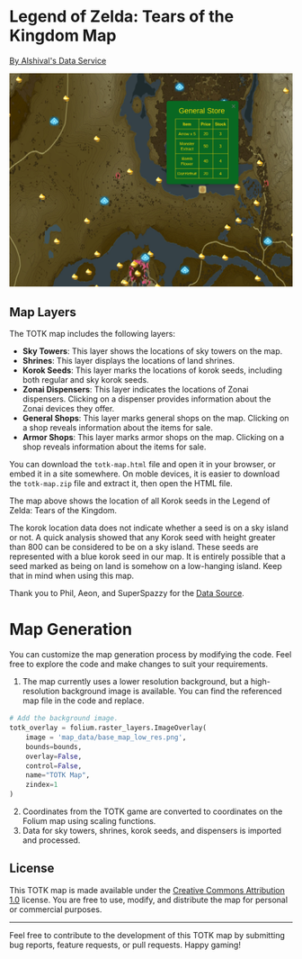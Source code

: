 # Legend of Zelda: Tears of the Kingdom Map
[By Alshival's Data Service](https://www.alshival.com/reports/legend-of-zelda-tears-of-the-kingdom/korok-seeds)

![TOTK Map](store_sample.png)

## Map Layers

The TOTK map includes the following layers:

- **Sky Towers**: This layer shows the locations of sky towers on the map.
- **Shrines**: This layer displays the locations of land shrines.
- **Korok Seeds**: This layer marks the locations of korok seeds, including both regular and sky korok seeds.
- **Zonai Dispensers**: This layer indicates the locations of Zonai dispensers. Clicking on a dispenser provides information about the Zonai devices they offer.
- **General Shops**: This layer marks general shops on the map. Clicking on a shop reveals information about the items for sale.
- **Armor Shops**: This layer marks armor shops on the map. Clicking on a shop reveals information about the items for sale.
  
You can download the `totk-map.html` file and open it in your browser, or embed it in a site somewhere. On moble devices, it is easier to download the `totk-map.zip` file and extract it, then open the HTML file.

The map above shows the location of all Korok seeds in the Legend of Zelda: Tears of the Kingdom. 

The korok location data does not indicate whether a seed is on a sky island or not. A quick analysis showed that any Korok seed with height greater than 800 can be considered to be on a sky island. These seeds are represented with a blue korok seed in our map. It is entirely possible that a seed marked as being on land is somehow on a low-hanging island. Keep that in mind when using this map.

Thank you to Phil, Aeon, and SuperSpazzy for the [Data Source](https://docs.google.com/spreadsheets/d/1fBvQ17WHP3ASgtO8ode_rf1g4DfEHErMrHwwLppNTJM/edit?usp=sharing).

# Map Generation

You can customize the map generation process by modifying the code.
Feel free to explore the code and make changes to suit your requirements.


1. The map currently uses a lower resolution background, but a high-resolution background image is available. You can find the referenced map file in the code and replace.

```python
# Add the background image.
totk_overlay = folium.raster_layers.ImageOverlay(
    image = 'map_data/base_map_low_res.png',
    bounds=bounds,
    overlay=False,
    control=False,
    name="TOTK Map",
    zindex=1
)
```

2. Coordinates from the TOTK game are converted to coordinates on the Folium map using scaling functions.
3. Data for sky towers, shrines, korok seeds, and dispensers is imported and processed.

## License

This TOTK map is made available under the [Creative Commons Attribution 1.0](https://creativecommons.org/publicdomain/zero/1.0/) license. You are free to use, modify, and distribute the map for personal or commercial purposes.

---

Feel free to contribute to the development of this TOTK map by submitting bug reports, feature requests, or pull requests. Happy gaming!
